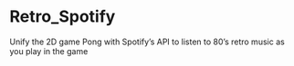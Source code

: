 # Retro_Spotify
Unify the 2D game Pong with Spotify’s API to listen to 80’s retro music as you play in the game
